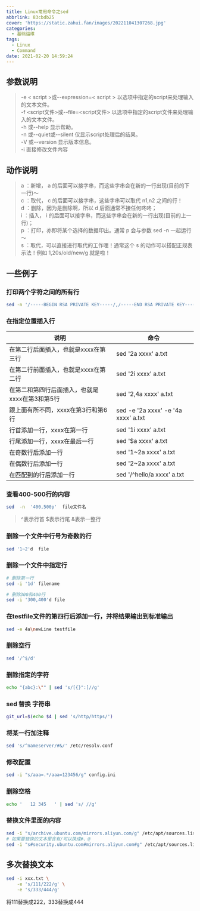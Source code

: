 ```yaml
---
title: Linux常用命令之sed
abbrlink: 83cbdb25
cover: 'https://static.zahui.fan/images/202211041307268.jpg'
categories:
  - 基础运维
tags:
  - Linux
  - Command
date: 2021-02-20 14:59:24
---
```


## 参数说明

> -e  < script >或--expression=< script > 以选项中指定的script来处理输入的文本文件。  
-f  <script文件>或--file=<script文件> 以选项中指定的script文件来处理输入的文本文件。  
-h  或--help 显示帮助。  
-n  或--quiet或--silent 仅显示script处理后的结果。  
-V  或--version 显示版本信息。  
-i  直接修改文件内容  

## 动作说明

> a ：新增， a 的后面可以接字串，而这些字串会在新的一行出现(目前的下一行)～  
c ：取代， c 的后面可以接字串，这些字串可以取代 n1,n2 之间的行！  
d ：删除，因为是删除啊，所以 d 后面通常不接任何咚咚；  
i ：插入， i 的后面可以接字串，而这些字串会在新的一行出现(目前的上一行)；  
p ：打印，亦即将某个选择的数据印出。通常 p 会与参数 sed -n 一起运行～  
s ：取代，可以直接进行取代的工作哩！通常这个 s 的动作可以搭配正规表示法！例如 1,20s/old/new/g 就是啦！  

## 一些例子

### 打印两个字符之间的所有行

```bash
sed -n '/-----BEGIN RSA PRIVATE KEY-----/,/-----END RSA PRIVATE KEY-----/p' ~/.ssh/id_rsa
```

### 在指定位置插入行

| 说明                                           | 命令                                |
| ---------------------------------------------- | ----------------------------------- |
| 在第二行后面插入，也就是xxxx在第三行           | sed '2a xxxx' a.txt                 |
| 在第二行前面插入，也就是xxxx在第二行           | sed '2i xxxx' a.txt                 |
| 在第二和第四行后面插入，也就是xxxx在第3和第5行 | sed '2,4a xxxx' a.txt               |
| 跟上面有所不同，xxxx在第3行和第6行             | sed -e '2a xxxx' -e '4a xxxx' a.txt |
| 行首添加一行，xxxx在第一行                     | sed '1i xxxx' a.txt                 |
| 行尾添加一行，xxxx在最后一行                   | sed '$a xxxx' a.txt                 |
| 在奇数行后添加一行                             | sed '1~2a xxxx' a.txt               |
| 在偶数行后添加一行                             | sed '2~2a xxxx' a.txt               |
| 在匹配到的行后添加一行                         | sed '/^hello/a xxxx' a.txt          |

### 查看400-500行的内容

```bash
sed  -n  '400,500p'  file文件名
```

> ^表示行首
  $表示行尾
  &表示一整行

### 删除一个文件中行号为奇数的行

```bash
sed '1~2'd  file
```

### 删除一个文件中指定行

```bash
# 删除第一行
sed -i '1d' filename

# 删除300和400行
sed -i '300,400'd file
```

### 在testfile文件的第四行后添加一行，并将结果输出到标准输出

```bash
sed -e 4a\newLine testfile
```

### 删除空行

```bash
sed '/^$/d'
```

### 删除指定的字符

```bash
echo "{abc}:\"" | sed 's/[{}":]//g'
```

### sed 替换 字符串

```bash
git_url=$(echo $4 | sed 's/http/https/')
```

### 将某一行加注释

```bash
sed 's/^nameserver/#&/' /etc/resolv.conf
```

### 修改配置

```bash
sed -i "s/aaa=.*/aaa=123456/g" config.ini
```

### 删除空格

```bash
echo '   12 345   ' | sed 's/ //g'
```

### 替换文件里面的内容

```bash
sed -i "s/archive.ubuntu.com/mirrors.aliyun.com/g" /etc/apt/sources.list
# 如果要替换的文本里含有/可以换成#、@
sed -i "s#security.ubuntu.com#mirrors.aliyun.com#g" /etc/apt/sources.list
```


## 多次替换文本

```bash
sed -i xxx.txt \
    -e 's/111/222/g' \
    -e 's/333/444/g'
```

将111替换成222，333替换成444
